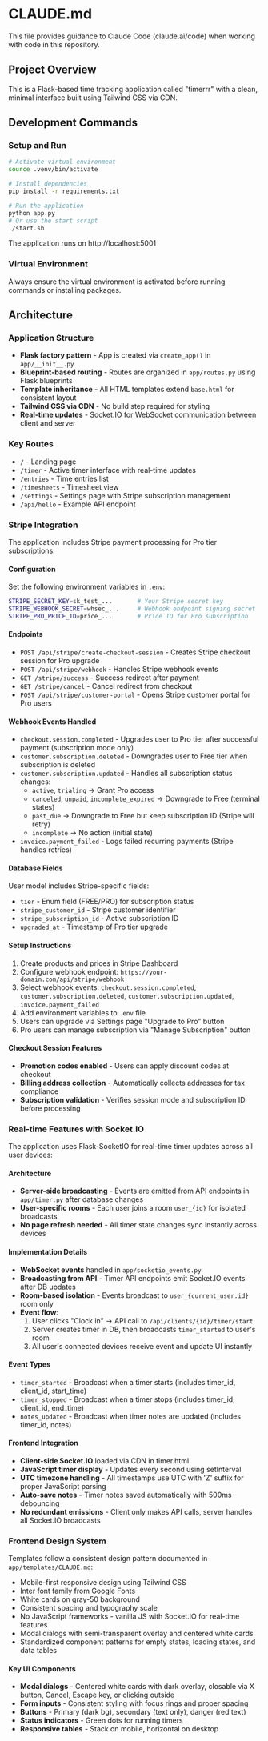# CLAUDE.md

This file provides guidance to Claude Code (claude.ai/code) when working with code in this repository.

## Project Overview

This is a Flask-based time tracking application called "timerrr" with a clean, minimal interface built using Tailwind CSS via CDN.

## Development Commands

### Setup and Run
```bash
# Activate virtual environment
source .venv/bin/activate

# Install dependencies
pip install -r requirements.txt

# Run the application
python app.py
# Or use the start script
./start.sh
```

The application runs on http://localhost:5001
    
### Virtual Environment
Always ensure the virtual environment is activated before running commands or installing packages.

## Architecture

### Application Structure
- **Flask factory pattern** - App is created via `create_app()` in `app/__init__.py`
- **Blueprint-based routing** - Routes are organized in `app/routes.py` using Flask blueprints
- **Template inheritance** - All HTML templates extend `base.html` for consistent layout
- **Tailwind CSS via CDN** - No build step required for styling
- **Real-time updates** - Socket.IO for WebSocket communication between client and server

### Key Routes
- `/` - Landing page
- `/timer` - Active timer interface with real-time updates
- `/entries` - Time entries list
- `/timesheets` - Timesheet view
- `/settings` - Settings page with Stripe subscription management
- `/api/hello` - Example API endpoint

### Stripe Integration
The application includes Stripe payment processing for Pro tier subscriptions:

#### Configuration
Set the following environment variables in `.env`:
```bash
STRIPE_SECRET_KEY=sk_test_...       # Your Stripe secret key
STRIPE_WEBHOOK_SECRET=whsec_...     # Webhook endpoint signing secret
STRIPE_PRO_PRICE_ID=price_...       # Price ID for Pro subscription
```

#### Endpoints
- `POST /api/stripe/create-checkout-session` - Creates Stripe checkout session for Pro upgrade
- `POST /api/stripe/webhook` - Handles Stripe webhook events
- `GET /stripe/success` - Success redirect after payment
- `GET /stripe/cancel` - Cancel redirect from checkout
- `POST /api/stripe/customer-portal` - Opens Stripe customer portal for Pro users

#### Webhook Events Handled
- `checkout.session.completed` - Upgrades user to Pro tier after successful payment (subscription mode only)
- `customer.subscription.deleted` - Downgrades user to Free tier when subscription is deleted
- `customer.subscription.updated` - Handles all subscription status changes:
  - `active`, `trialing` → Grant Pro access
  - `canceled`, `unpaid`, `incomplete_expired` → Downgrade to Free (terminal states)
  - `past_due` → Downgrade to Free but keep subscription ID (Stripe will retry)
  - `incomplete` → No action (initial state)
- `invoice.payment_failed` - Logs failed recurring payments (Stripe handles retries)

#### Database Fields
User model includes Stripe-specific fields:
- `tier` - Enum field (FREE/PRO) for subscription status
- `stripe_customer_id` - Stripe customer identifier
- `stripe_subscription_id` - Active subscription ID
- `upgraded_at` - Timestamp of Pro tier upgrade

#### Setup Instructions
1. Create products and prices in Stripe Dashboard
2. Configure webhook endpoint: `https://your-domain.com/api/stripe/webhook`
3. Select webhook events: `checkout.session.completed`, `customer.subscription.deleted`, `customer.subscription.updated`, `invoice.payment_failed`
4. Add environment variables to `.env` file
5. Users can upgrade via Settings page "Upgrade to Pro" button
6. Pro users can manage subscription via "Manage Subscription" button

#### Checkout Session Features
- **Promotion codes enabled** - Users can apply discount codes at checkout
- **Billing address collection** - Automatically collects addresses for tax compliance
- **Subscription validation** - Verifies session mode and subscription ID before processing

### Real-time Features with Socket.IO
The application uses Flask-SocketIO for real-time timer updates across all user devices:

#### Architecture
- **Server-side broadcasting** - Events are emitted from API endpoints in `app/timer.py` after database changes
- **User-specific rooms** - Each user joins a room `user_{id}` for isolated broadcasts
- **No page refresh needed** - All timer state changes sync instantly across devices

#### Implementation Details
- **WebSocket events** handled in `app/socketio_events.py`
- **Broadcasting from API** - Timer API endpoints emit Socket.IO events after DB updates
- **Room-based isolation** - Events broadcast to `user_{current_user.id}` room only
- **Event flow**:
  1. User clicks "Clock in" → API call to `/api/clients/{id}/timer/start`
  2. Server creates timer in DB, then broadcasts `timer_started` to user's room
  3. All user's connected devices receive event and update UI instantly

#### Event Types
- `timer_started` - Broadcast when a timer starts (includes timer_id, client_id, start_time)
- `timer_stopped` - Broadcast when a timer stops (includes timer_id, client_id, end_time)
- `notes_updated` - Broadcast when timer notes are updated (includes timer_id, notes)

#### Frontend Integration
- **Client-side Socket.IO** loaded via CDN in timer.html
- **JavaScript timer display** - Updates every second using setInterval
- **UTC timezone handling** - All timestamps use UTC with 'Z' suffix for proper JavaScript parsing
- **Auto-save notes** - Timer notes saved automatically with 500ms debouncing
- **No redundant emissions** - Client only makes API calls, server handles all Socket.IO broadcasts

### Frontend Design System
Templates follow a consistent design pattern documented in `app/templates/CLAUDE.md`:
- Mobile-first responsive design using Tailwind CSS
- Inter font family from Google Fonts
- White cards on gray-50 background
- Consistent spacing and typography scale
- No JavaScript frameworks - vanilla JS with Socket.IO for real-time features
- Modal dialogs with semi-transparent overlay and centered white cards
- Standardized component patterns for empty states, loading states, and data tables

#### Key UI Components
- **Modal dialogs** - Centered white cards with dark overlay, closable via X button, Cancel, Escape key, or clicking outside
- **Form inputs** - Consistent styling with focus rings and proper spacing
- **Buttons** - Primary (dark bg), secondary (text only), danger (red text)
- **Status indicators** - Green dots for running timers
- **Responsive tables** - Stack on mobile, horizontal on desktop